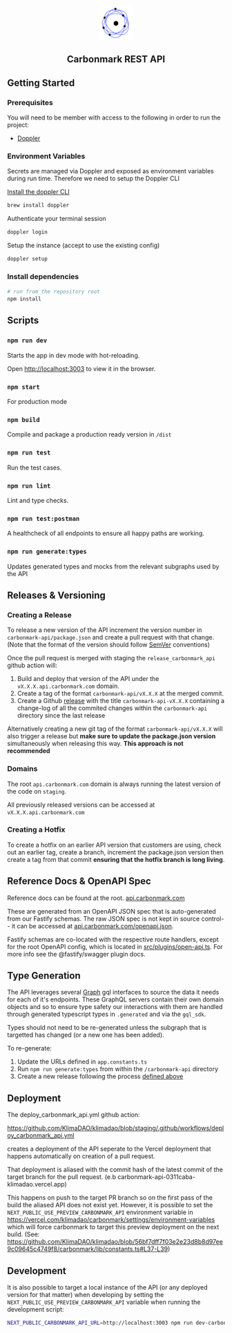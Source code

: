 <!-- PROJECT LOGO -->

<br />
<div align="center">
<a  href="https://github.com/github_username/repo_name">
<img  src="./assets/logo.png"  alt="Logo"  width="80"  height="80">
</a>
<h2 align="center">Carbonmark REST API</h2>
</div>

## Getting Started

### Prerequisites

You will need to be member with access to the following in order to run the project:

- [Doppler](https://dashboard.doppler.com/workplace/65dd9a1d1328d1e51f61/team/users)

### Environment Variables

Secrets are managed via Doppler and exposed as environment variables during run time. Therefore we need to setup the Doppler CLI

[Install the doppler CLI](https://docs.doppler.com/docs/install-cli#installation)

```sh
brew install doppler
```
Authenticate your terminal session

```sh
doppler login
```

Setup the instance (accept to use the existing config)

```sh
doppler setup
```


### Install dependencies


```sh
# run from the repository root
npm install
```

## Scripts

### `npm run dev`

Starts the app in dev mode with hot-reloading.

Open [http://localhost:3003](http://localhost:3003) to view it in the browser.

### `npm start`

For production mode

### `npm build`

Compile and package a production ready version in `/dist`

### `npm run test`

Run the test cases.

### `npm run lint`

Lint and type checks.

### `npm run test:postman`

A healthcheck of all endpoints to ensure all happy paths are working.

### `npm run generate:types`

Updates generated types and mocks from the relevant subgraphs used by the API

## Releases & Versioning

### Creating a Release

To release a new version of the API increment the version number in `carbonmark-api/package.json` and create a pull request with that change. (Note that the format of the version should follow [SemVer](https://semver.org/) conventions)

Once the pull request is merged with staging the `release_carbonmark_api` github action will: 
1. Build and deploy that version of the API under the `vX.X.X.api.carbonmark.com` domain.
2. Create a tag of the format `carbonmark-api/vX.X.X` at the merged commit.
3. Create a Github [release](https://github.com/KlimaDAO/klimadao/releases) with the title `carbonmark-api-vX.X.X` containing a change-log of all the commited changes within the `carbonmark-api` directory since the last release

Alternatively creating a new git tag of the format `carbonmark-api/vX.X.X` will also trigger a release but **make sure to update the package.json version** simultaneously when releasing this way. **This approach is not recommended**

### Domains
The root `api.carbonmark.com` domain is always running the latest version of the code on `staging`.

All previously released versions can be accessed at `vX.X.X.api.carbonmark.com`

### Creating a Hotfix

To create a hotfix on an earlier API version that customers are using, check out an earlier tag, create a branch, increment the package.json version then create a tag from that commit **ensuring that the hotfix branch is long living**.

## Reference Docs & OpenAPI Spec

Reference docs can be found at the root.
[api.carbonmark.com](https://api.carbonmark.com)

These are generated from an OpenAPI JSON spec that is auto-generated from our Fastify schemas. The raw JSON spec is not kept in source control-- it can be accessed at [api.carbonmark.com/openapi.json](https://api.carbonmark.com/openapi.json).

Fastify schemas are co-located with the respective route handlers, except for the root OpenAPI config, which is located in [src/plugins/open-api.ts](./src/plugins/open-api.ts). For more info see the @fastify/swagger plugin docs.

## Type Generation
The API leverages several [Graph](https://thegraph.com/) gql interfaces to source the data it needs for each of it's endpoints. These GraphQL servers contain their own domain objects and so to ensure type safety our interactions with them are handled through generated typescript types in `.generated` and via the `gql_sdk`.

Types should not need to be re-generated unless the subgraph that is targetted has changed (or a new one has been added). 

To re-generate:
1. Update the URLs defined in `app.constants.ts` 
2. Run `npm run generate:types` from within the `/carbonmark-api` directory
3. Create a new release following the process [defined above](#creating-a-release)


## Deployment
The deploy_carbonmark_api.yml github action:

https://github.com/KlimaDAO/klimadao/blob/staging/.github/workflows/deploy_carbonmark_api.yml

creates a deployment of the API seperate to the Vercel deployment that happens automatically on creation of a pull request.

That deployment is aliased with the commit hash of the latest commit of the target branch for the pull request. (e.b carbonmark-api-0311caba-klimadao.vercel.app)

This happens on push to the target PR branch so on the first pass of the build the aliased API does not exist yet. However, it is possible to set the `NEXT_PUBLIC_USE_PREVIEW_CARBONMARK_API` environment variable in https://vercel.com/klimadao/carbonmark/settings/environment-variables which will force carbonmark to target this preview deployment on the next build. (See: https://github.com/KlimaDAO/klimadao/blob/56bf7dff7f03e2e23d8b8d97ee9c09645c4749f8/carbonmark/lib/constants.ts#L37-L39)

## Development
It is also possible to target a local instance of the API (or any deployed version for that matter) when developing by setting the `NEXT_PUBLIC_USE_PREVIEW_CARBONMARK_API` variable when running the development script:


```sh
NEXT_PUBLIC_CARBONMARK_API_URL=http://localhost:3003 npm run dev-carbonmark
```
